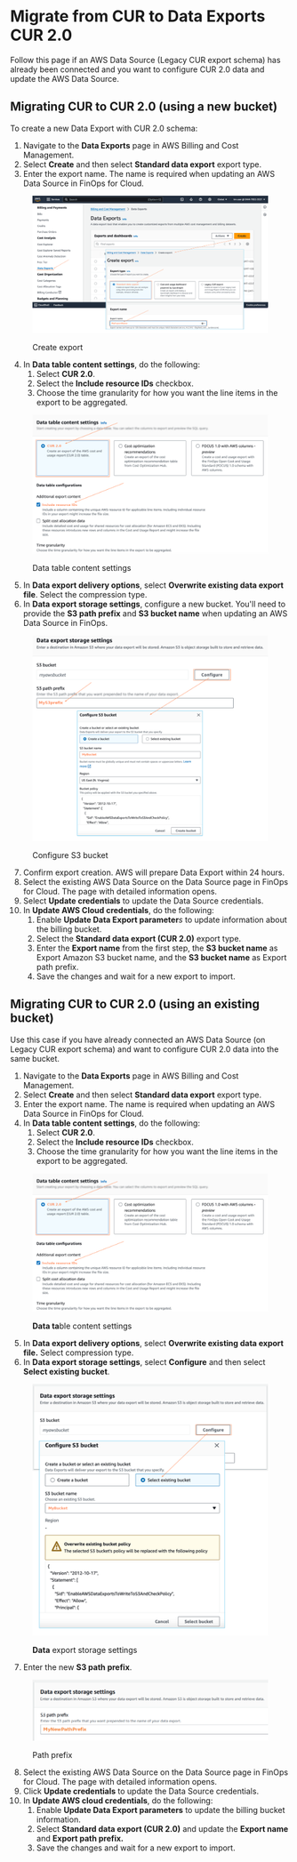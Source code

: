 # Migrate from CUR to Data Exports CUR 2.0

Follow this page if an AWS Data Source (Legacy CUR export schema) has already been connected and you want to configure CUR 2.0 data and update the AWS Data Source.

## Migrating CUR to CUR 2.0 (using a new bucket) <a href="#migrate-cur-to-cur-20-using-a-new-bucket" id="migrate-cur-to-cur-20-using-a-new-bucket"></a>

To create a new Data Export with CUR 2.0 schema:

1. Navigate to the **Data Exports** page in AWS Billing and Cost Management.
2. Select **Create** and then select **Standard data export** export type.
3. Enter the export name. The name is required when updating an AWS Data Source in FinOps for Cloud.

<figure><img src="../../../../.gitbook/assets/aws_standard_data_export.png" alt=""><figcaption><p>Create export</p></figcaption></figure>

4. In **Data table content settings**, do the following:
   1. Select **CUR 2.0**.
   2. Select the **Include resource IDs** checkbox.
   3. Choose the time granularity for how you want the line items in the export to be aggregated.

<figure><img src="../../../../.gitbook/assets/cur2.0_include_resource_ids.png" alt=""><figcaption><p>Data table content settings</p></figcaption></figure>

5. In **Data export delivery options**, select **Overwrite existing data export file**. Select the compression type.
6. In **Data export storage settings**, configure a new bucket. You'll need to provide the **S3 path prefix** and **S3 bucket name** when updating an AWS Data Source in FinOps.

<figure><img src="../../../../.gitbook/assets/aws_configure_S3_bucket.png" alt=""><figcaption><p>Configure S3 bucket</p></figcaption></figure>

7. Confirm export creation. AWS will prepare Data Export within 24 hours.
8. Select the existing AWS Data Source on the Data Source page in FinOps for Cloud. The page with detailed information opens.&#x20;
9. Select **Update credentials** to update the Data Source credentials.&#x20;
10. In **Update AWS Cloud credentials**, do the following:
    1. Enable **Update Data Export parameter**_s_ to update information about the billing bucket.
    2. Select the **Standard data export (CUR 2.0)** export type.&#x20;
    3. Enter the **Export name** from the first step, the **S3 bucket name** as Export Amazon S3 bucket name, and the **S3 bucket name** as Export path prefix.
    4. Save the changes and wait for a new export to import.

## Migrating CUR to CUR 2.0 (using an existing bucket)

Use this case if you have already connected an AWS Data Source (on Legacy CUR export schema) and want to configure CUR 2.0 data into the same bucket.

1. Navigate to the **Data Exports** page in AWS Billing and Cost Management.
2. Select **Create** and then select **Standard data export** export type.
3. Enter the export name. The name is required when updating an AWS Data Source in FinOps for Cloud.
4. In **Data table content settings**, do the following:
   1. Select **CUR 2.0**.
   2. Select the **Include resource IDs** checkbox.
   3. Choose the time granularity for how you want the line items in the export to be aggregated.

<figure><img src="../../../../.gitbook/assets/cur2.0_settings.png" alt=""><figcaption><p><strong>Data ta</strong>ble content settings</p></figcaption></figure>

5. In **Data export delivery options**, select **Overwrite existing data export file.** Select compression type.
6. In **Data export storage settings**, select **Configure** and then select **Select existing bucket**.

<figure><img src="../../../../.gitbook/assets/aws_configure_bucket.png" alt=""><figcaption><p><strong>Data</strong> export storage settings</p></figcaption></figure>

7. Enter the new **S3 path prefix**.

<figure><img src="../../../../.gitbook/assets/aws_path_prefix.png" alt=""><figcaption><p>Path prefix</p></figcaption></figure>

8. Select the existing AWS Data Source on the Data Source page in FinOps for Cloud. The page with detailed information opens.
9. Click **Update credentials** to update the Data Source credentials.&#x20;
10. In **Update AWS cloud credentials**, do the following:
    1. Enable **Update Data Export parameters** to update the billing bucket information.
    2. Select **Standard data export (CUR 2.0)** and update the **Export name** and **Export path prefix.**
    3. Save the changes and wait for a new export to import.
